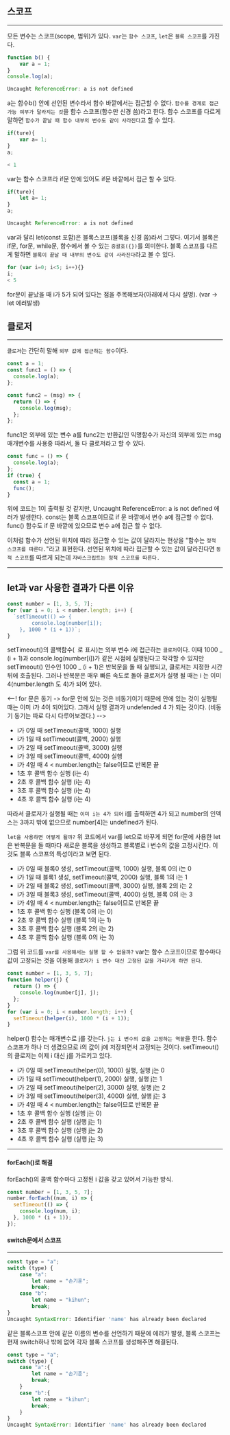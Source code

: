 ## 스코프

---

모든 변수는 스코프(scope, 범위)가 있다. `var`는 `함수 스코프`, `let`은 `블록 스코프`를 가진다.

```js
function b() {
    var a = 1;
}
console.log(a);

Uncaught ReferenceError: a is not defined
```

a는 함수b() 안에 선언된 변수라서 함수 바깥에서는 접근할 수 없다. `함수를 경계로 접근 가능 여부가 달라지는 것`을 함수 스코프(함수만 신경 씀)라고 한다. 함수 스코프를 다르게 말하면 `함수가 끝날 때 함수 내부의 변수도 같이 사라진다`고 할 수 있다.

```js
if(ture){
    var a= 1;
}
a;

< 1
```

var는 함수 스코프라 if문 안에 있어도 if문 바깥에서 접근 할 수 있다.

```js
if(ture){
    let a= 1;
}
a;

Uncaught ReferenceError: a is not defined
```

var과 달리 let(const 포함)은 블록스코프(블록을 신경 씀)라서 그렇다. 여기서 블록은 if문, for문, while문, 함수에서 볼 수 있는 `중괄호({})`를 의미한다. 블록 스코프를 다르게 말하면 `블록이 끝날 때 내부의 변수도 같이 사라진다`라고 볼 수 있다.

```js
for (var i=0; i<5; i++){}
i;
< 5
```

for문이 끝났을 때 i가 5가 되어 있다는 점을 주목해보자(아래에서 다시 설명). (var -> let 에러발생)

## 클로저

---

`클로저`는 간단히 말해 `외부 값에 접근하는 함수`이다.

```js
const a = 1;
const func1 = () => {
  console.log(a);
};

const func2 = (msg) => {
  return () => {
    console.log(msg);
  };
};
```

func1은 외부에 있는 변수 a를 func2는 반환값인 익명함수가 자신의 외부에 있는 msg 매개변수를 사용중 따라서, 둘 다 클로저라고 할 수 있다.

```js
const func = () => {
  console.log(a);
};
if (true) {
  const a = 1;
  func();
}
```

위에 코드는 1이 출력될 것 같지만, Uncaught ReferenceError: a is not defined 에러가 발생한다.
const는 블록 스코프이므로 if 문 바깥에서 변수 a에 접근할 수 없다. func() 함수도 if 문 바깥에 있으므로 변수 a에 접근 할 수 없다.

이처럼 함수가 선언된 위치에 따라 접근할 수 있는 값이 달라지는 현상을 "함수는 `정적 스코프를 따른다.`"라고 표현한다. 선언된 위치에 따라 접근할 수 있는 값이 달라진다면 `동적 스코프`를 따르게 되는데 `자바스크립트는 정적 스코프를 따른다.`

---

## let과 var 사용한 결과가 다른 이유

```js
const number = [1, 3, 5, 7];
for (var i = 0; i < number.length; i++) {
  `setTimeout(() => {
        console.log(number[i]);
    }, 1000 * (i + 1))`;
}
```

setTimeout()의 콜백함수(` `로 표시)는 외부 변수 i에 접근하는 `클로저`이다. 이때 1000 _ (i + 1)과 console.log(number[i])가 같은 시점에 실행된다고 착각할 수 있지만 setTimeout() 인수인 1000 _ (i + 1)은 반복문을 돌 때 실행되고, 클로저는 지정한 시간 뒤에 호출된다. 그러나 반복문은 매우 빠른 속도로 돌아 클로저가 실행 될 때는 i 는 이미 4(number.length 도 4)가 되어 있다.

<--! for 문은 동기 -> for문 안에 있는 것은 비동기이기 때문에 안에 있는 것이 실행될 때는 이미 i가 4이 되어있다. 그래서 실행 결과가 undefended 4 가 되는 것이다. (비동기 동기는 따로 다시 다루어보겠다.) -->

- i가 0일 때 setTimeout(콜백, 1000) 실행
- i가 1일 때 setTimeout(콜백, 2000) 실행
- i가 2일 때 setTimeout(콜백, 3000) 실행
- i가 3일 때 setTimeout(콜백, 4000) 실행
- i가 4일 때 4 < number.length는 false이므로 반복문 끝
- 1초 후 콜백 함수 실행 (i는 4)
- 2초 후 콜백 함수 실행 (i는 4)
- 3초 후 콜백 함수 실행 (i는 4)
- 4초 후 콜백 함수 실행 (i는 4)

따라서 클로저가 실행될 때는 `이미 i는 4가 되어` i를 출력하면 4가 되고 number의 인덱스는 3까지 밖에 없으므로 number[4]는 undefined가 된다.

`let을 사용하면 어떻게 될까?` 위 코드에서 var를 let으로 바꾸게 되면 for문에 사용한 let은 반복문을 돌 때마다 새로운 블록을 생성하고 블록별로 i 변수의 값을 고정시킨다. 이것도 블록 스코프의 특성이라고 보면 된다.

- i가 0일 때 블록0 생성, setTimeout(콜백, 1000) 실행, 블록 0의 i는 0
- i가 1일 때 블록1 생성, setTimeout(콜백, 2000) 실행, 블록 1의 i는 1
- i가 2일 때 블록2 생성, setTimeout(콜백, 3000) 실행, 블록 2의 i는 2
- i가 3일 때 블록3 생성, setTimeout(콜백, 4000) 실행, 블록 0의 i는 3
- i가 4일 때 4 < number.length는 false이므로 반복문 끝
- 1초 후 콜백 함수 실행 (블록 0의 i는 0)
- 2초 후 콜백 함수 실행 (블록 1의 i는 1)
- 3초 후 콜백 함수 실행 (블록 2의 i는 2)
- 4초 후 콜백 함수 실행 (블록 0의 i는 3)

그럼 위 코드를 `var를 사용해서는 실행 할 수 없을까?` var는 함수 스코프이므로 함수마다 값이 고정되는 것을 이용해 `클로저가 i 변수 대신 고정된 값을 가리키게 하면 된다`.

```js
const number = [1, 3, 5, 7];
function helper(j) {
  return () => {
    console.log(number[j], j);
  };
}
for (var i = 0; i < number.length; i++) {
  setTimeout(helper(i), 1000 * (i + 1));
}
```

helper() 함수는 매개변수로 j를 갖는다. `j는 i 변수의 값을 고정하는 역할`을 한다. 함수 스코프가 하나 더 생겼으므로 i의 값이 j에 저장되면서 고정되는 것이다. setTimeout()의 클로저는 이제 i 대신 j를 가르키고 있다.

- i가 0일 때 setTimeout(helper(0), 1000) 실행, 실행 j는 0
- i가 1일 때 setTimeout(helper(1), 2000) 실행, 실행 j는 1
- i가 2일 때 setTimeout(helper(2), 3000) 실행, 실행 j는 2
- i가 3일 때 setTimeout(helper(3), 4000) 실행, 실행 j는 3
- i가 4일 때 4 < number.length는 false이므로 반복문 끝
- 1초 후 콜백 함수 실행 (실행 j는 0)
- 2초 후 콜백 함수 실행 (실행 j는 1)
- 3초 후 콜백 함수 실행 (실행 j는 2)
- 4초 후 콜백 함수 실행 (실행 j는 3)

---

#### forEach()로 해결

forEach()의 콜백 함수마다 고정된 i 값을 갖고 있어서 가능한 방식.

```js
const number = [1, 3, 5, 7];
number.forEach((num, i) => {
  setTimeout(() => {
    console.log(num, i);
  }, 1000 * (i + 1));
});
```

#### switch문에서 스코프

---

```js
const type = "a";
switch (type) {
    case "a":
        let name = "손기훈";
        break;
    case "b":
        let name = "kihun";
        break;
}
Uncaught SyntaxError: Identifier 'name' has already been declared
```

같은 블록스코프 안에 같은 이름의 변수를 선언하기 때문에 에러가 발생, 블록 스코프는 현재 switch하나 밖에 없어 각자 블록 스코프를 생성해주면 해결된다.

```js
const type = "a";
switch (type) {
    case "a":{
        let name = "손기훈";
        break;
    }
    case "b":{
        let name = "kihun";
        break;
    }
}
Uncaught SyntaxError: Identifier 'name' has already been declared
```
